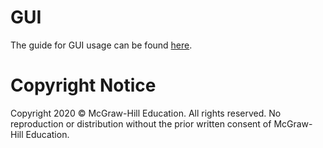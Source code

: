 # GUI
The guide for GUI usage can be found [here](GuideToUsingLC3Tools.pdf).

# Copyright Notice
Copyright 2020 &copy; McGraw-Hill Education. All rights reserved. No
reproduction or distribution without the prior written consent of McGraw-Hill
Education.
